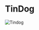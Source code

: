 # TinDog 
![Tindog](https://lh3.googleusercontent.com/DExf_MXlCKFWf2XU8cgHQs3-s0k1q9J_cyPzzCs7mfKXr7xdiqtx9T-0l5zC7dv_4MMOql9irtgbjcJKwlhOxI8TlAGjSz31KrzZh1PZ2l5eDWlpWf7F7Fm0rz4YpOCPe26i52IKyaW8tJwPCavf1mBBESic575iwlN2KTocYYFLbumqjEd-exHZmBGIwnInpZ4dU2ZiYuoDFVnHJm47jRkxWr7dcdujBWYVrn9sFeG7StfmkR3rHG-JJwHRgJijLFRpSSdT_cEKimqASH0pVPLPv-uVhCNRQ5qNsQOKO0g96wnvaMjbBAZzwa6sJri9zeXd6pdZyFcWloKoKuSQzKVLt9zQ28BorDfJ1Dgysa7rJTwdLe6f41asyKKpLdygFWOL8H3R83_gg6CuLe1OUiWs1r8YCKh9O7TsUVNh7wWjP9OrL6qWqdUnPnpHFhXkQvCAF4ssgFJOsBnMvJArWJRMKWLspgUEuWJBYtzjWk2LnkxwdNXLmvwd3w9BG5MPlsh2KyfQdqgBEI2VNxQbpFQi_VpS4dpBfuVujaMGWEleMXTIjDcX52REr4EdLoL3h82fDlATjiQ2vT9P6Cl65bBAwVewCWhkRfxf8_6dr1FzjINoymmMVZ5EQEpTKf-D9yb_vzcPZbojNw3aWNkNB0MlZhn3HFY7LjM5m6odgsJIELO0M1Kip_cUdeXWOg=w1225-h741-no?authuser=0)
